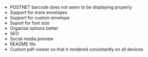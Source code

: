 - POSTNET barcode does not seem to be displaying properly
- Support for more envelopes
- Support for custom envelope
- Suport for font size
- Organize options better
- SEO
- Social media preview
- README file
- Custom pdf-viewer so that it rendered consistantly on all devices
